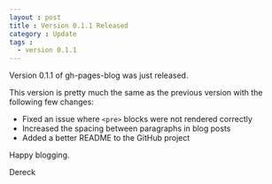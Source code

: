 ```yaml
---
layout : post
title : Version 0.1.1 Released
category : Update
tags :
  - version 0.1.1
---
```


Version 0.1.1 of gh-pages-blog was just released.

This version is pretty much the same as the previous version with the following few changes:
* Fixed an issue where `<pre>` blocks were not rendered correctly
* Increased the spacing between paragraphs in blog posts
* Added a better README to the GitHub project

Happy blogging.

Dereck